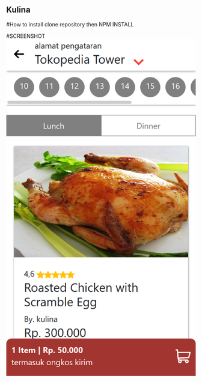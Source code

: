 ## Kulina
#How to install 
clone repository 
then 
NPM INSTALL 

#SCREENSHOT
<img src="./src/images/screenshot.png" alt="kulina"/>

